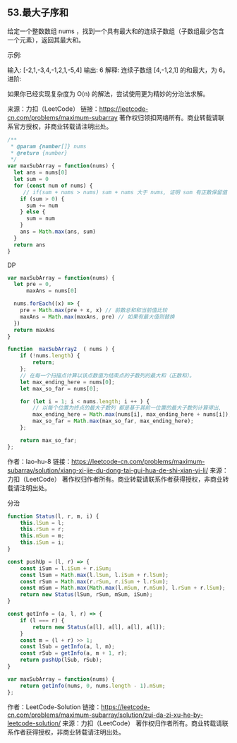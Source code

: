 ## 53.最大子序和

给定一个整数数组 nums ，找到一个具有最大和的连续子数组（子数组最少包含一个元素），返回其最大和。

示例:

输入: [-2,1,-3,4,-1,2,1,-5,4]
输出: 6
解释: 连续子数组 [4,-1,2,1] 的和最大，为 6。
进阶:

如果你已经实现复杂度为 O(n) 的解法，尝试使用更为精妙的分治法求解。

来源：力扣（LeetCode）
链接：https://leetcode-cn.com/problems/maximum-subarray
著作权归领扣网络所有。商业转载请联系官方授权，非商业转载请注明出处。

```js
/**
 * @param {number[]} nums
 * @return {number}
 */
var maxSubArray = function(nums) {
  let ans = nums[0]
  let sum = 0
  for (const num of nums) {
     // if(sum + nums > nums) sum + nums 大于 nums, 证明 sum 有正数保留值
    if (sum > 0) {
      sum += num
    } else {
      sum = num
    }
    ans = Math.max(ans, sum)
  }
  return ans
}
```

DP
```js
var maxSubArray = function(nums) {
  let pre = 0,
      maxAns = nums[0]

  nums.forEach((x) => {
    pre = Math.max(pre + x, x) // 前数总和和当前值比较
    maxAns = Math.max(maxAns, pre) // 如果有最大值则替换
  })
  return maxAns
}
```

```js
function  maxSubArray2  ( nums ) {
    if (!nums.length) {
        return;
    };
    // 在每一个扫描点计算以该点数值为结束点的子数列的最大和（正数和）。
    let max_ending_here = nums[0];
    let max_so_far = nums[0];

    for (let i = 1; i < nums.length; i ++ ) {
        // 以每个位置为终点的最大子数列 都是基于其前一位置的最大子数列计算得出,
        max_ending_here = Math.max(nums[i], max_ending_here + nums[i]);
        max_so_far = Math.max(max_so_far, max_ending_here);
    };

    return max_so_far;
};
```
作者：lao-hu-8
链接：https://leetcode-cn.com/problems/maximum-subarray/solution/xiang-xi-jie-du-dong-tai-gui-hua-de-shi-xian-yi-li/
来源：力扣（LeetCode）
著作权归作者所有。商业转载请联系作者获得授权，非商业转载请注明出处。

分治

```js
function Status(l, r, m, i) {
    this.lSum = l;
    this.rSum = r;
    this.mSum = m;
    this.iSum = i;
}

const pushUp = (l, r) => {
    const iSum = l.iSum + r.iSum;
    const lSum = Math.max(l.lSum, l.iSum + r.lSum);
    const rSum = Math.max(r.rSum, r.iSum + l.rSum);
    const mSum = Math.max(Math.max(l.mSum, r.mSum), l.rSum + r.lSum);
    return new Status(lSum, rSum, mSum, iSum);
}

const getInfo = (a, l, r) => {
    if (l === r) {
        return new Status(a[l], a[l], a[l], a[l]);
    }
    const m = (l + r) >> 1;
    const lSub = getInfo(a, l, m);
    const rSub = getInfo(a, m + 1, r);
    return pushUp(lSub, rSub);
}

var maxSubArray = function(nums) {
    return getInfo(nums, 0, nums.length - 1).mSum;
};
```

作者：LeetCode-Solution
链接：https://leetcode-cn.com/problems/maximum-subarray/solution/zui-da-zi-xu-he-by-leetcode-solution/
来源：力扣（LeetCode）
著作权归作者所有。商业转载请联系作者获得授权，非商业转载请注明出处。